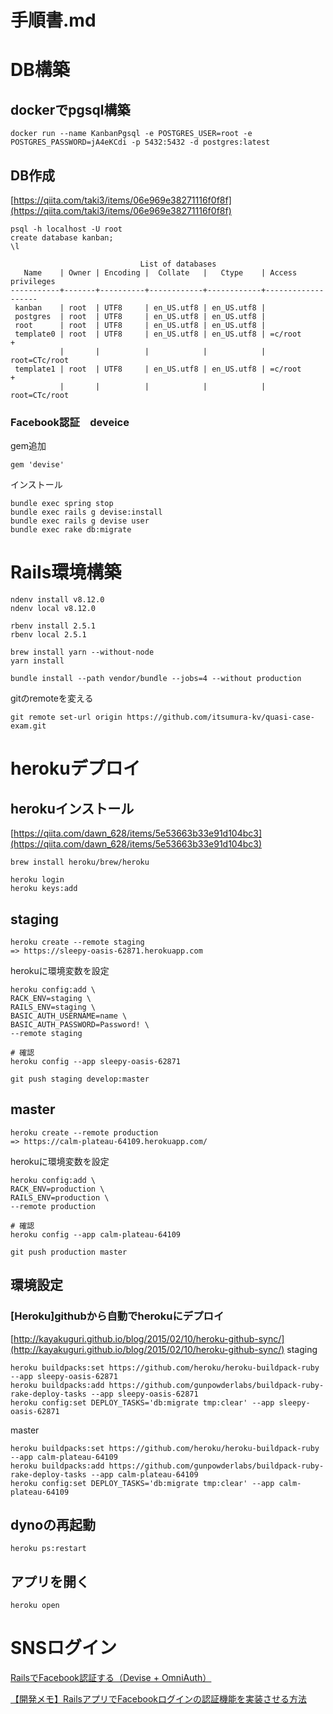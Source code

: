手順書.md
===

# DB構築
## dockerでpgsql構築
```
docker run --name KanbanPgsql -e POSTGRES_USER=root -e POSTGRES_PASSWORD=jA4eKCdi -p 5432:5432 -d postgres:latest
```

## DB作成
[https://qiita.com/taki3/items/06e969e38271116f0f8f](https://qiita.com/taki3/items/06e969e38271116f0f8f)
```
psql -h localhost -U root
create database kanban;
\l
```
```
                             List of databases
   Name    | Owner | Encoding |  Collate   |   Ctype    | Access privileges
-----------+-------+----------+------------+------------+-------------------
 kanban    | root  | UTF8     | en_US.utf8 | en_US.utf8 |
 postgres  | root  | UTF8     | en_US.utf8 | en_US.utf8 |
 root      | root  | UTF8     | en_US.utf8 | en_US.utf8 |
 template0 | root  | UTF8     | en_US.utf8 | en_US.utf8 | =c/root          +
           |       |          |            |            | root=CTc/root
 template1 | root  | UTF8     | en_US.utf8 | en_US.utf8 | =c/root          +
           |       |          |            |            | root=CTc/root
```

### Facebook認証　deveice
gem追加
```
gem 'devise'
```
インストール
```
bundle exec spring stop
bundle exec rails g devise:install
bundle exec rails g devise user
bundle exec rake db:migrate
```

# Rails環境構築
```
ndenv install v8.12.0
ndenv local v8.12.0

rbenv install 2.5.1
rbenv local 2.5.1

brew install yarn --without-node
yarn install
```
```
bundle install --path vendor/bundle --jobs=4 --without production
```
gitのremoteを変える
```
git remote set-url origin https://github.com/itsumura-kv/quasi-case-exam.git
```

# herokuデプロイ
## herokuインストール
[https://qiita.com/dawn_628/items/5e53663b33e91d104bc3](https://qiita.com/dawn_628/items/5e53663b33e91d104bc3)
```
brew install heroku/brew/heroku

heroku login
heroku keys:add
```

## staging
```
heroku create --remote staging
=> https://sleepy-oasis-62871.herokuapp.com
```
herokuに環境変数を設定
```
heroku config:add \
RACK_ENV=staging \
RAILS_ENV=staging \
BASIC_AUTH_USERNAME=name \
BASIC_AUTH_PASSWORD=Password! \
--remote staging

# 確認
heroku config --app sleepy-oasis-62871
```
```
git push staging develop:master
```

## master
```
heroku create --remote production
=> https://calm-plateau-64109.herokuapp.com/
```
herokuに環境変数を設定
```
heroku config:add \
RACK_ENV=production \
RAILS_ENV=production \
--remote production

# 確認
heroku config --app calm-plateau-64109
```
```
git push production master
```


## 環境設定
### [Heroku]githubから自動でherokuにデプロイ
[http://kayakuguri.github.io/blog/2015/02/10/heroku-github-sync/](http://kayakuguri.github.io/blog/2015/02/10/heroku-github-sync/)
staging
```
heroku buildpacks:set https://github.com/heroku/heroku-buildpack-ruby --app sleepy-oasis-62871
heroku buildpacks:add https://github.com/gunpowderlabs/buildpack-ruby-rake-deploy-tasks --app sleepy-oasis-62871
heroku config:set DEPLOY_TASKS='db:migrate tmp:clear' --app sleepy-oasis-62871
```
master
```
heroku buildpacks:set https://github.com/heroku/heroku-buildpack-ruby --app calm-plateau-64109
heroku buildpacks:add https://github.com/gunpowderlabs/buildpack-ruby-rake-deploy-tasks --app calm-plateau-64109
heroku config:set DEPLOY_TASKS='db:migrate tmp:clear' --app calm-plateau-64109
```

## dynoの再起動
```
heroku ps:restart
```

## アプリを開く
```
heroku open
```

# SNSログイン
[RailsでFacebook認証する（Devise + OmniAuth）](https://qiita.com/seimiyajun/items/0f7b6a09988b29c96967)

[【開発メモ】RailsアプリでFacebookログインの認証機能を実装させる方法](http://freesworder.net/rails-facebook/)
